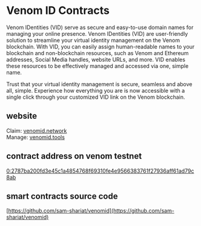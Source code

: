# Venom ID Contracts

Venom IDentities (VID) serve as secure and easy-to-use domain names for managing your online presence. Venom IDentities (VID) are user-friendly solution to streamline your virtual identity management on the Venom blockchain. With VID, you can easily assign human-readable names to your blockchain and non-blockchain resources, such as Venom and Ethereum addresses, Social Media handles, website URLs, and more. VID enables these resources to be effectively managed and accessed via one, simple name.

Trust that your virtual identity management is secure, seamless and above all, simple. Experience how everything you are is now accessible with a single click through your customized VID link on the Venom blockchain.

## website 

Claim: [venomid.network](https://venomid.network/)
<br/>
Manage: [venomid.tools](https://venomid.tools/)

## contract address on venom testnet
[0:2787ba200fd3e45c1a4854768f69310fe4e9566383761f27936aff61ad79c8ab](https://testnet.venomscan.com/accounts/0:2787ba200fd3e45c1a4854768f69310fe4e9566383761f27936aff61ad79c8ab)

## smart contracts source code
[https://github.com/sam-shariat/venomid](https://github.com/sam-shariat/venomid) 